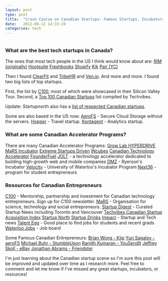 ```yaml
---
layout: post
type: post
title:  "Crash Course on Canadian Startups: Famous Startups, Incubators, and Resources"
date:   2012-08-12 14:33:19
categories: tech
---
```

<center><img title="Canadian Startup" src="{{site.url}}/assets/posts/arctic-ocean-nansen_8002_990x7421.jpg" alt="" ></center>

<h3>What are the best tech startups in Canada?</h3>
The ones that most tech people in the US I think would know about are:
<a href="http://www.rim.com">RIM (originally)</a>
<a href="http://www.hootsuite.com">Hootsuite</a>
<a href="http://www.freshbooks.com">Freshbooks</a>
<a href="http://www.shopify.com/">Shopify</a>
<a href="http://www.kik.com">Kik</a>
<a href="http://techcrunch.com/2012/03/23/pair-is-a-path-for-the-two-of-us/">Pair (YC)</a>

Then I found <a href="http://www.clearfit.com/">ClearFit</a> and <a href="http://tribehr.com/">TribeHR</a> and <a href="http://ven.io/">Ven.io</a>. And more and more. I found two big lists of top startups. 

First, the list by <a href="http://www.thec100.org/companies">C100</a>, most of which were showcased in their Silicon Valley Tour. Second, a <a href="http://www.techvibes.com/blog/canada-startup-index-february-2012-2012-02-18">Top 100 Canadian Startups</a> list compiled by Techvibes.

Update: Startupnorth also has a <a href="http://startupnorth.ca/index/index/companies/">list of respected Canadian startups</a>. 

Some are also based in the US now:
<a href="https://www.aerofs.com/">AeroFS</a> - Secure Cloud Storage without the servers.
<a href="http://www.hopper.com/corp/about.html">Hopper</a> - Travel startup.
<a href="http://www.kontagent.com">Kontagent</a> - Analytics startup.

<h3>What are some Canadian Accelerator Programs?</h3>
There are many Canadian Accelerator Programs:
<a href="http://www.f6s.com/growlabfall2012cohortprogram1#programs/ajax-application">Grow Lab
</a><a href="http://hyperdrive.communitech.ca/">HYPERDRIVE</a> 
<a href="http://www.marsdd.com/facilities/office-facilities/incubator/">MaRS Incubator</a> 
<a href="http://www.extremestartups.com/">Extreme Startups
</a><a href="http://drivenaccelerator.com/apply/">Driven</a>
<a href="http://incubes.ca/apply">INcubes</a>
<a href="http://www.thec100.org/programs/cta-mentoring">Canadian Technology Accelerator</a>
<a href="http://founderfuel.com/en/">FounderFuel</a>
<a href="http://marscommons.marsdd.com/how-we-help/jolt">JOLT</a> - a technology accelerator dedicated to building high-growth web and mobile companies
<a href="http://digitalmediazone.ryerson.ca/">DMZ</a> - Ryerson's Incubator
<a href="http://velocity.uwaterloo.ca/">Velocity</a> - University of Waterloo's Incubator Program
<a href="http://www.thenext36.ca/">Next36</a> - program for student entrepreneurs

<h3>Resources for Canadian Entrepreneurs</h3>
<a href="http://www.thec100.org/">C100</a> - Mentorship, partnership and investment for Canadian technology entrepreneurs. Sign up for C100 newsletter.
<a href="http://www.marsdd.com/">MaRS</a> - Organisation for science, technology and social entrepreneurs.
<a href="http://startupdigest.com/">Startup Digest</a> - Curated Startup News including Toronto and Vancouver
<a href="http://www.techvibes.com/blog/2011-tech-acquisition-tracker-18-and-counting-2011-07-08">Techvibes Canadian Startup Acquisition Index</a>
<a href="http://www.startupnorth.ca">Startup North</a>
<a href="http://www.startupdrinks.ca">Startup Drinks</a>
<a href="http://stories.impact.org/">Impact</a> - Startup and Tech news
<a href="http://talentegg.ca/">Talent Egg</a> - Good place to find jobs for students and recent grads
<a href="http://jobapp.waterlootechjobs.com">Waterloo Jobs</a> - Job board

Some Famous Canadian Entrepreneurs:
<a href="http://www.linkedin.com/in/wongbrian">Brian Wong - Kiip</a>
<a href="http://www.linkedin.com/in/yurisagalov ">Yuri Sagalov - aeroFS</a>
<a href="http://www.linkedin.com/in/mbuhr">Michael Buhr - StumbleUpon</a>
<a href="http://www.linkedin.com/in/ranjithkumaran">Ranjith Kumaran - YouSendIt</a>
<a href="http://en.wikipedia.org/wiki/Jeffrey_Skoll">Jeffrey Skoll - eBay</a>
<a href="http://www.linkedin.com/in/jonathanabrams">Jonathan Abrams - Friendster</a>


I'm just learning about the Canadian startup scene so I'm sure this post will be improved and updated over time as I research more. Feel free to comment and let me know if I've missed any great startups, incubators, or resources!